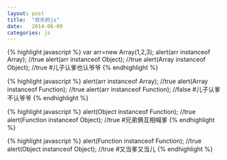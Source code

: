 ```yaml
---
layout: post
title:  "欢乐的js"
date:   2014-06-09 
categories: js
---
```


{% highlight javascript %}
var arr=new Array(1,2,3);
alert(arr instanceof Array);      //true
alert(arr instanceof Object);    //true
alert(Array instanceof Object); //true
#儿子认爹也认爷爷
{% endhighlight %}

{% highlight javascript %}
alert(arr instanceof Array);       //true
alert(Array instanceof Function);  //true
alert(arr instanceof Function);   //false
#儿子认爹不认爷爷
{% endhighlight %}

{% highlight javascript %}
alert(Object instanceof Function);   //true
alert(Function instanceof Object);   //true
#兄弟俩互相喊爹
{% endhighlight %}

{% highlight javascript %}
alert(Function instanceof Function);  //true
alert(Object instanceof Object);   //true
#又当爹又当儿
{% endhighlight %}
